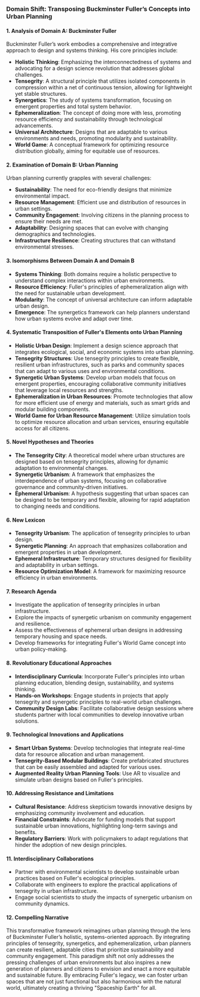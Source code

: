 ### Domain Shift: Transposing Buckminster Fuller’s Concepts into Urban Planning

#### 1. Analysis of Domain A: Buckminster Fuller
Buckminster Fuller’s work embodies a comprehensive and integrative approach to design and systems thinking. His core principles include:

- **Holistic Thinking**: Emphasizing the interconnectedness of systems and advocating for a design science revolution that addresses global challenges.
- **Tensegrity**: A structural principle that utilizes isolated components in compression within a net of continuous tension, allowing for lightweight yet stable structures.
- **Synergetics**: The study of systems transformation, focusing on emergent properties and total system behavior.
- **Ephemeralization**: The concept of doing more with less, promoting resource efficiency and sustainability through technological advancements.
- **Universal Architecture**: Designs that are adaptable to various environments and needs, promoting modularity and sustainability.
- **World Game**: A conceptual framework for optimizing resource distribution globally, aiming for equitable use of resources.

#### 2. Examination of Domain B: Urban Planning
Urban planning currently grapples with several challenges:

- **Sustainability**: The need for eco-friendly designs that minimize environmental impact.
- **Resource Management**: Efficient use and distribution of resources in urban settings.
- **Community Engagement**: Involving citizens in the planning process to ensure their needs are met.
- **Adaptability**: Designing spaces that can evolve with changing demographics and technologies.
- **Infrastructure Resilience**: Creating structures that can withstand environmental stresses.

#### 3. Isomorphisms Between Domain A and Domain B
- **Systems Thinking**: Both domains require a holistic perspective to understand complex interactions within urban environments.
- **Resource Efficiency**: Fuller's principles of ephemeralization align with the need for sustainable urban development.
- **Modularity**: The concept of universal architecture can inform adaptable urban design.
- **Emergence**: The synergetics framework can help planners understand how urban systems evolve and adapt over time.

#### 4. Systematic Transposition of Fuller's Elements onto Urban Planning
- **Holistic Urban Design**: Implement a design science approach that integrates ecological, social, and economic systems into urban planning.
- **Tensegrity Structures**: Use tensegrity principles to create flexible, resilient urban infrastructures, such as parks and community spaces that can adapt to various uses and environmental conditions.
- **Synergetic Urban Systems**: Develop urban models that focus on emergent properties, encouraging collaborative community initiatives that leverage local resources and strengths.
- **Ephemeralization in Urban Resources**: Promote technologies that allow for more efficient use of energy and materials, such as smart grids and modular building components.
- **World Game for Urban Resource Management**: Utilize simulation tools to optimize resource allocation and urban services, ensuring equitable access for all citizens.

#### 5. Novel Hypotheses and Theories
- **The Tensegrity City**: A theoretical model where urban structures are designed based on tensegrity principles, allowing for dynamic adaptation to environmental changes.
- **Synergetic Urbanism**: A framework that emphasizes the interdependence of urban systems, focusing on collaborative governance and community-driven initiatives.
- **Ephemeral Urbanism**: A hypothesis suggesting that urban spaces can be designed to be temporary and flexible, allowing for rapid adaptation to changing needs and conditions.

#### 6. New Lexicon
- **Tensegrity Urbanism**: The application of tensegrity principles to urban design.
- **Synergetic Planning**: An approach that emphasizes collaboration and emergent properties in urban development.
- **Ephemeral Infrastructure**: Temporary structures designed for flexibility and adaptability in urban settings.
- **Resource Optimization Model**: A framework for maximizing resource efficiency in urban environments.

#### 7. Research Agenda
- Investigate the application of tensegrity principles in urban infrastructure.
- Explore the impacts of synergetic urbanism on community engagement and resilience.
- Assess the effectiveness of ephemeral urban designs in addressing temporary housing and space needs.
- Develop frameworks for integrating Fuller's World Game concept into urban policy-making.

#### 8. Revolutionary Educational Approaches
- **Interdisciplinary Curricula**: Incorporate Fuller's principles into urban planning education, blending design, sustainability, and systems thinking.
- **Hands-on Workshops**: Engage students in projects that apply tensegrity and synergetic principles to real-world urban challenges.
- **Community Design Labs**: Facilitate collaborative design sessions where students partner with local communities to develop innovative urban solutions.

#### 9. Technological Innovations and Applications
- **Smart Urban Systems**: Develop technologies that integrate real-time data for resource allocation and urban management.
- **Tensegrity-Based Modular Buildings**: Create prefabricated structures that can be easily assembled and adapted for various uses.
- **Augmented Reality Urban Planning Tools**: Use AR to visualize and simulate urban designs based on Fuller's principles.

#### 10. Addressing Resistance and Limitations
- **Cultural Resistance**: Address skepticism towards innovative designs by emphasizing community involvement and education.
- **Financial Constraints**: Advocate for funding models that support sustainable urban innovations, highlighting long-term savings and benefits.
- **Regulatory Barriers**: Work with policymakers to adapt regulations that hinder the adoption of new design principles.

#### 11. Interdisciplinary Collaborations
- Partner with environmental scientists to develop sustainable urban practices based on Fuller's ecological principles.
- Collaborate with engineers to explore the practical applications of tensegrity in urban infrastructure.
- Engage social scientists to study the impacts of synergetic urbanism on community dynamics.

#### 12. Compelling Narrative
This transformative framework reimagines urban planning through the lens of Buckminster Fuller’s holistic, systems-oriented approach. By integrating principles of tensegrity, synergetics, and ephemeralization, urban planners can create resilient, adaptable cities that prioritize sustainability and community engagement. This paradigm shift not only addresses the pressing challenges of urban environments but also inspires a new generation of planners and citizens to envision and enact a more equitable and sustainable future. By embracing Fuller's legacy, we can foster urban spaces that are not just functional but also harmonious with the natural world, ultimately creating a thriving "Spaceship Earth" for all.